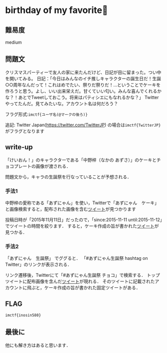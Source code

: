 # birthday of my favorite🎂

## 難易度

medium

## 問題文

クリスマスパーティーで友人の家に来たんだけど、日記が目に留まった。つい中を開いてみる。 日記：「今日はみんなのイチ推しキャラクターの誕生日だ！生誕○○周年なんだって！これはめでたい、祭りだ祭りだ！…ということでケーキを作ろうと思う。よし、いい出来栄えだ。甘くていい匂い。みんな喜んでくれるかな？！あとでTweetしておこう。将来はパティシエにもなれるかな？」 Twitterやってたんだ。見てみたいな。アカウント名は何だろう？

フラグ形式:`imctf{ユーザ名(@マークの後ろ)}`

追記:
Twitter Japan(https://twitter.com/TwitterJP) の場合は`imctf{TwitterJP}`がフラグとなります

## write-up

「けいおん！」のキャラクターである「中野梓（なかの あずさ）」のケーキとチョコプレートの画像が渡される．

問題文から，キャラの生誕祭を行なっていることが予想される．

### 手法1

中野梓の愛称である「あずにゃん」を使い，Twitterで「あずにゃん　ケーキ」と画像検索すると，配布された画像を含む[ツイート](https://twitter.com/tomokun720/status/664375435203993600?s=20)が見つかります

投稿日時が「2015年11月11日」だったので，「since:2015-11-11 until:2015-11-12」でツイートの時間を絞ります．
すると，ケーキ作成の旨が書かれた[ツイート](https://twitter.com/inosin580/status/664391106985984000?s=20)が見つかる．

### 手法2

「あずにゃん　生誕祭」 でググると．
「#あずにゃん生誕祭 hashtag on Twitter」のリンクが表示される．

リンク遷移後，Twitterにて「#あずにゃん生誕祭 チョコ」で検索する．
トップツイートに配布画像を含んだ[ツイート](https://twitter.com/tomokun720/status/664095222511472641?s=20)が現れる．
そのツイートに記載されたアカウントに飛ぶと，ケーキ作成の旨が書かれた固定ツイートがある．

## FLAG

```bash
imctf{inosin580}
```

## 最後に

他にも解き方はあると思います．
